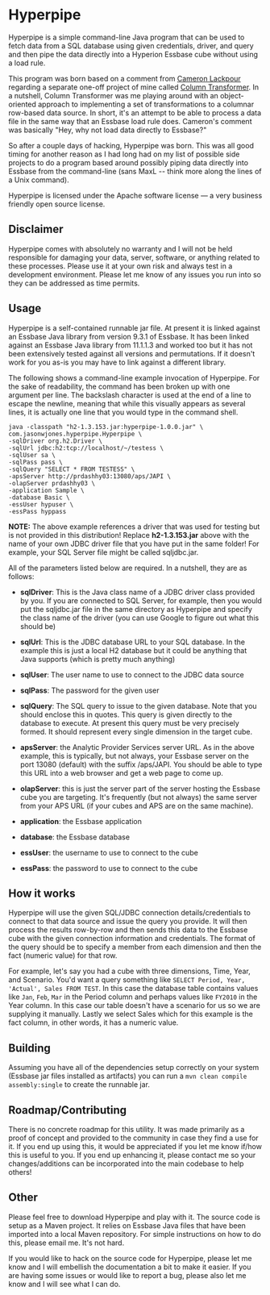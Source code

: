 # Hyperpipe

Hyperpipe is a simple command-line Java program that can be used to fetch data from a SQL database using given credentials, driver, and query and then pipe the data directly into a Hyperion Essbase cube without using a load rule.

This program was born based on a comment from [Cameron Lackpour](http://camerons-blog-for-essbase-hackers.blogspot.com/) regarding a separate one-off project of mine called [Column Transformer](http://www.jasonwjones.com/projects/column-transformer/). In a nutshell, Column Transformer was me playing around with an object-oriented approach to implementing a set of transformations to a columnar row-based data source. In short, it's an attempt to be able to process a data file in the same way that an Essbase load rule does. Cameron's comment was basically "Hey, why not load data directly to Essbase?"

So after a couple days of hacking, Hyperpipe was born. This was all good timing for another reason as I had long had on my list of possible side projects to do a program based around possibly piping data directly into Essbase from the command-line (sans MaxL -- think more along the lines of a Unix command).

Hyperpipe is licensed under the Apache software license — a very business friendly open source license.


## Disclaimer

Hyperpipe comes with absolutely no warranty and I will not be held responsible for damaging your data, server, software, or anything related to these processes. Please use it at your own risk and always test in a development environment. Please let me know of any issues you run into so they can be addressed as time permits.


## Usage

Hyperpipe is a self-contained runnable jar file. At present it is linked against an Essbase Java library from version 9.3.1 of Essbase. It has been linked against an Essbase Java library from 11.1.1.3 and worked too but it has not been extensively tested against all versions and permutations. If it doesn't work for you as-is you may have to link against a different library. 

The following shows a command-line example invocation of Hyperpipe. For the sake of readability, the command has been broken up with one argument per line. The backslash character is used at the end of a line to escape the newline, meaning that while this visually appears as several lines, it is actually one line that you would type in the command shell.

    java -classpath "h2-1.3.153.jar:hyperpipe-1.0.0.jar" \
    com.jasonwjones.hyperpipe.Hyperpipe \
    -sqlDriver org.h2.Driver \
    -sqlUrl jdbc:h2:tcp://localhost/~/testess \
    -sqlUser sa \
    -sqlPass pass \
    -sqlQuery "SELECT * FROM TESTESS" \
    -apsServer http://prdashhy03:13080/aps/JAPI \
    -olapServer prdashhy03 \
    -application Sample \
    -database Basic \
    -essUser hypuser \
    -essPass hyppass

**NOTE:** The above example references a driver that was used for testing but is not provided in this distribution! Replace **h2-1.3.153.jar** above with the name of your own JDBC driver file that you have put in the same folder! For example, your SQL Server file might be called sqljdbc.jar.

All of the parameters listed below are required. In a nutshell, they are as follows:

* **sqlDriver**: This is the Java class name of a JDBC driver class provided by you. If you are connected to SQL Server, for example, then you would put the sqljdbc.jar file in the same directory as Hyperpipe and specify the class name of the driver (you can use Google to figure out what this should be)

* **sqlUrl**: This is the JDBC database URL to your SQL database. In the example this is just a local H2 database but it could be anything that Java supports (which is pretty much anything)

* **sqlUser**: The user name to use to connect to the JDBC data source

* **sqlPass**: The password for the given user

* **sqlQuery**: The SQL query to issue to the given database. Note that you should enclose this in quotes. This query is given directly to the database to execute. At present this query must be very precisely formed. It should represent every single dimension in the target cube.

* **apsServer**: the Analytic Provider Services server URL. As in the above example, this is typically, but not always, your Essbase server on the port 13080 (default) with the suffix /aps/JAPI. You should be able to type this URL into a web browser and get a web page to come up.

* **olapServer**: this is just the server part of the server hosting the Essbase cube you are targeting. It's frequently (but not always) the same server from your APS URL (if your cubes and APS are on the same machine).

* **application**: the Essbase application

* **database**: the Essbase database

* **essUser**: the username to use to connect to the cube

* **essPass**: the password to use to connect to the cube


## How it works

Hyperpipe will use the given SQL/JDBC connection details/credentials to connect to that data source and issue the query you provide. It will then process the results row-by-row and then sends this data to the Essbase cube with the given connection information and credentials. The format of the query should be to specify a member from each dimension and then the fact (numeric value) for that row.

For example, let's say you had a cube with three dimensions, Time, Year, and Scenario. You'd want a query something like `SELECT Period, Year, 'Actual', Sales FROM TEST`. In this case the database table contains values like `Jan`, `Feb`, `Mar` in the Period column and perhaps values like `FY2010` in the Year column. In this case our table doesn't have a scenario for us so we are supplying it manually. Lastly we select Sales which for this example is the fact column, in other words, it has a numeric value.


## Building

Assuming you have all of the dependencies setup correctly on your system (Essbase jar files installed as artifacts) you can run a `mvn clean compile assembly:single` to create the runnable jar.


## Roadmap/Contributing

There is no concrete roadmap for this utility. It was made primarily as a proof of concept and provided to the community in case they find a use for it. If you end up using this, it would be appreciated if you let me know if/how this is useful to you. If you end up enhancing it, please contact me so your changes/additions can be incorporated into the main codebase to help others!


## Other

Please feel free to download Hyperpipe and play with it. The source code is setup as a Maven project. It relies on Essbase Java files that have been imported into a local Maven repository. For simple instructions on how to do this, please email me. It's not hard.

If you would like to hack on the source code for Hyperpipe, please let me know and I will embellish the documentation a bit to make it easier. If you are having some issues or would like to report a bug, please also let me know and I will see what I can do.

